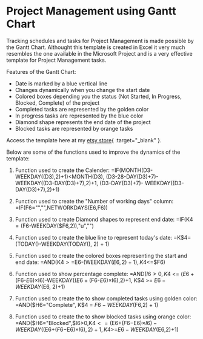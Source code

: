 # Project Management using Gantt Chart

Tracking schedules and tasks for Project Management is made possible by the Gantt Chart. Althought this template is created in Excel it very much resembles the one available 
in the Microsoft Project and is a very effective template for Project Management tasks. 

Features of the Gantt Chart:
- Date is marked by a blue vertical line
- Changes dynamically when you change the start date
- Colored boxes depending you the status (Not Started, In Progress, Blocked, Complete) of the project
- Completed tasks are represented by the golden color
- In progress tasks are represented by the blue  color
- Diamond shape represents the end date of the project
- Blocked tasks are represented by orange tasks

Access the template here at my [etsy store](https://www.etsy.com/in-en/listing/1384860117/project-management-using-gantt-chart?click_key=71eea469eded402a7b358b8f6a2113f63f878f60%3A1384860117&click_sum=dc5dcb9f&ref=shop_home_active_1&clickFromShopCard=1){ :target="_blank" }.

Below are some of the functions used to improve the dynamics of the template:
1. Function used to create the Calender:
=IF(MONTH(D3-WEEKDAY((D3),2)+1)<MONTH(D3), (D3-28-DAY(D3)+7)- WEEKDAY((D3-DAY(D3)+7),2)+1, (D3-DAY(D3)+7)- WEEKDAY((D3-DAY(D3)+7),2)+1)

2. Function used to create the "Number of working days" column:
=IF(F6="","",NETWORKDAYS(E6,F6))

3. Function used to create Diamond shapes to represent end date:
=IF(K$4=($F6-WEEKDAY($F6,2)),"u","")

4. Function used to create the blue line to represent today's date:
=K$4=(TODAY()-WEEKDAY(TODAY(), 2) + 1)

5. Function used to create the colored boxes representing the start and end date:
=AND(K$4>=$E6-(WEEKDAY($E6, 2)+1),K$4<=$F6)

6. Function used to show percentage complete:
=AND($I6>0, K$4 <= ($E6+($F6-$E6)×$I6)-WEEKDAY(($E6+($F6-$E6)×$I6),2)+1, K$4 >= $E6-WEEKDAY($E6, 2)+1)

7. Function used to create the to show completed tasks using golden color:
=AND($H6="Complete", K$4 = $F6 - WEEKDAY($F6,2) + 1)

8. Function used to create the to show blocked tasks using orange color:
=AND($H6="Blocked",$I6>0,K$4<=($E6+($F6-$E6)×$I6)-WEEKDAY(($E6+($F6-$E6)×$I6),2)+1,K$4>=$E6-WEEKDAY($E6,2)+1)
